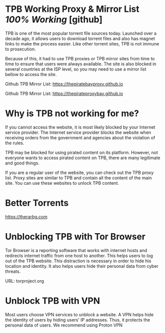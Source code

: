 # TPB Working Proxy & Mirror List *100% Working* [github] 


TPB is one of the most popular torrent file sources today. Launched over a decade ago, it allows users to download torrent files and also has magnet links to make the process easier. Like other torrent sites, TPB is not immune to prosecution.

Because of this, it had to use TPB proxies or TPB mirror sites from time to time to ensure that users were always available. The site is also blocked in several countries at the ISP level, so you may need to use a mirror list bellow to access the site.

Github TPB Mirror List: https://thepiratebayproxy.github.io

Github TPB Mirror List: https://thepirateproxybay.github.io

# Why is TPB not working for me?

If you cannot access the website, it is most likely blocked by your Internet service provider. The Internet service provider blocks the website when receiving orders from the government and agencies about the violation of the rules.

TPB may be blocked for using pirated content on its platform. However, not everyone wants to access pirated content on TPB, there are many legitimate and good things.

If you are a regular user of the website, you can check out the TPB proxy list. Proxy sites are similar to TPB and contain all the content of the main site. You can use these websites to unlock TPB content.

# Better Torrents
https://therarbg.com

# Unblocking TPB with Tor Browser

Tor Browser is a reporting software that works with internet hosts and redirects internet traffic from one host to another. This helps users to log out of the TPB website. This distraction is necessary in order to hide his location and identity. It also helps users hide their personal data from cyber threats.

URL: torproject.org

# Unblock TPB with VPN

Most users choose VPN services to unblock a website. A VPN helps hide the identity of users by hiding users' IP addresses. Thus, it protects the personal data of users. We recommend using Proton VPN

